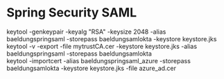 # Spring Security SAML  
keytool -genkeypair -keyalg "RSA" -keysize 2048 -alias baeldungspringsaml -storepass baeldungsamlokta -keystore keystore.jks  
keytool -v -export -file mytrustCA.cer -keystore keystore.jks -alias baeldungspringsaml -storepass baeldungsamlokta  
keytool -importcert -alias baeldungspringsaml_azure -storepass baeldungsamlokta -keystore keystore.jks -file azure_ad.cer  